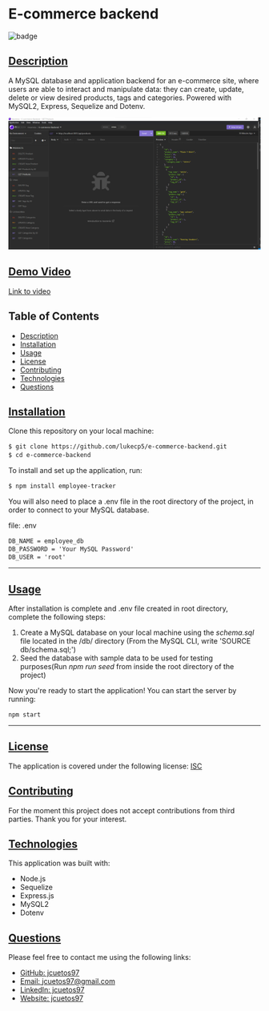 # E-commerce backend

![badge](https://img.shields.io/badge/license-isc-blue)

## [Description](#table-of-contents)

A MySQL database and application backend for an e-commerce site, where users are able to interact and manipulate data: they can create, update, delete or view desired products, tags and categories. Powered with MySQL2, Express, Sequelize and Dotenv.

![Demo](./images/SS%20DEMO.png)

## [Demo Video](./images/E-commerce%20Backend%20Demo.webm)
[Link to video](https://drive.google.com/file/d/1Ugx_dwyFLo2oPddwA3K-xrsiCfVOeaiy/view) 

## Table of Contents
* [Description](#description)
* [Installation](#installation)
* [Usage](#usage)
* [License](#license)
* [Contributing](#contributing)
* [Technologies](#technologies)
* [Questions](#questions)



## [Installation](#table-of-contents)

Clone this repository on your local machine:

```sh
$ git clone https://github.com/lukecp5/e-commerce-backend.git
$ cd e-commerce-backend
```

To install and set up the application, run:
```sh
$ npm install employee-tracker
```

You will also need to place a .env file in the root directory of the project, in order to connect to your MySQL database.

file: .env
```
DB_NAME = employee_db
DB_PASSWORD = 'Your MySQL Password'
DB_USER = 'root'
```

---


## [Usage](#table-of-contents)

After installation is complete and .env file created in root directory, complete the following steps:
1. Create a MySQL database on your local machine using the *schema.sql* file located in the /db/ directory (From the MySQL CLI, write 'SOURCE db/schema.sql;')
2. Seed the database with sample data to be used for testing purposes(Run *npm run seed* from inside the root directory of the project)

Now you're ready to start the application! You can start the server by running: 
```
npm start
```

---

## [License](#table-of-contents)
The application is covered under the following license:
[ISC](https://choosealicense.com/licenses/isc)


## [Contributing](#table-of-contents)

For the moment this project does not accept contributions from third parties. Thank you for your interest.

## [Technologies](#table-of-contents)

This application was built with: 
* Node.js
* Sequelize
* Express.js
* MySQL2
* Dotenv

## [Questions](#table-of-contents)

Please feel free to contact me using the following links:
* [GitHub: jcuetos97](https://github.com/jcuetos97)
* [Email: jcuetos97@gmail.com](mailto:jcuetos97@gmail.com)
* [LinkedIn: jcuetos97](https://www.linkedin.com/in/jcuetos97/)
* [Website: jcuetos97](https://jcuetos97.github.io/Web-Developer-Portfolio/)
  
 
